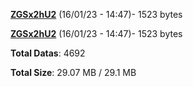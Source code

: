 [**ZGSx2hU2**](/data/ZGSx2hU2.txt) (16/01/23 - 14:47)- 1523 bytes

[**ZGSx2hU2**](/data/ZGSx2hU2.txt) (16/01/23 - 14:47)- 1523 bytes

**Total Datas**: 4692

**Total Size**: 29.07 MB / 29.1 MB